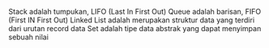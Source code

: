 Stack adalah tumpukan, LIFO (Last In First Out)
Queue adalah barisan, FIFO (First IN First Out)
Linked List adalah merupakan struktur data yang terdiri dari urutan record data
Set adalah tipe data abstrak yang dapat menyimpan sebuah nilai
